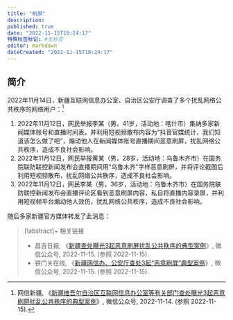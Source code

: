 ```yaml
---
title: "刷屏"
description:
published: true
date: "2022-11-15T10:24:17"
特殊标签标记: #无标签
editor: markdown
dateCreated: "2022-11-15T10:24:17"
---
```


## 简介

2022年11月14日，新疆互联网信息办公室、自治区公安厅调查了多个扰乱网络公共秩序的网络用户：[^kny85]

1.  2022年11月12日，网民举报李某（男，41岁，活动地：喀什市）集纳多家新闻媒体账号和直播时间表，并利用短视频散布内容为“抖音官媒统计，我们知道该怎么做了吧”，煽动他人在新闻媒体账号直播期间恶意刷屏，扰乱网络公共秩序，造成不良社会影响。
2.  2022年11月12日，网民举报黄某（男，28岁，活动地：乌鲁木齐市）在国务院联防联控新闻发布会直播期间用“乌鲁木齐”字样恶意刷屏，并将评论截图后利用短视频散布，扰乱网络公共秩序，造成不良社会影响。
3.  2022年11月12日，网民李某（男，36岁，活动地：乌鲁木齐市）在国务院联防联控新闻发布会直播评论区看到恶意刷屏内容，私自将直播内容录屏，并利用短视频平台煽动他人效仿，扰乱网络公共秩序，造成不良社会影响。

[^kny85]: 网信新疆, 《[新疆维吾尔自治区互联网信息办公室等有关部门查处曝光3起恶意刷屏扰乱公共秩序的典型案例](https://archive.ph/kny85 "https://web.archive.org/web/20221114183003/https://mp.weixin.qq.com/s/gLLd7Lpyzyv0zKrCRhcIJA")》, 微信公众号, 2022-11-14. (参照 2022-11-15).

随后多家新疆官方媒体转发了此消息：

> [!abstract]+ 相关链接
>
> +   昌吉日报, 《[新疆查处曝光3起恶意刷屏扰乱公共秩序的典型案例](https://archive.ph/5tzU1 "https://web.archive.org/web/20221115020959/https://mp.weixin.qq.com/s/3YjGQIxhnz3MXS3_E_7rSw")》, 微信公众号, 2022-11-15. (参照 2022-11-15).
> +   铁门关在线, 《[新疆网信办、公安厅查处3起“恶意刷屏”典型案例](https://archive.ph/gcU6j "https://web.archive.org/web/20221115020917/https://mp.weixin.qq.com/s/Qp7lb0LkG7NBmbhSXZ4WOg")》, 微信公众号, 2022-11-15. (参照 2022-11-15).
